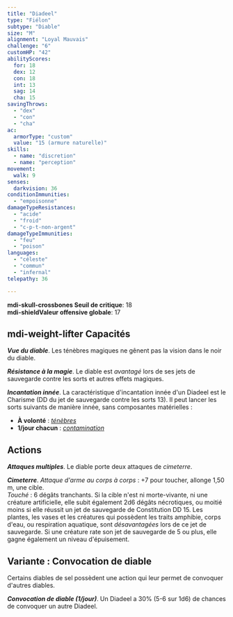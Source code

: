 ```yaml
---
title: "Diadeel"
type: "Fiélon"
subtype: "Diable"
size: "M"
alignment: "Loyal Mauvais"
challenge: "6"
customHP: "42"
abilityScores:
  for: 18
  dex: 12
  con: 18
  int: 13
  sag: 14
  cha: 15
savingThrows:
  - "dex"
  - "con"
  - "cha"
ac:
  armorType: "custom"
  value: "15 (armure naturelle)"
skills:
  - name: "discretion"
  - name: "perception"
movement:
  walk: 9
senses:
  darkvision: 36
conditionImmunities:
  - "empoisonne"
damageTypeResistances:
  - "acide"
  - "froid"
  - "c-p-t-non-argent"
damageTypeImmunities:
  - "feu"
  - "poison"
languages:
  - "céleste"
  - "commun"
  - "infernal"
telepathy: 36

---
```

**<v-icon>mdi-skull-crossbones</v-icon> Seuil de critique**: 18      
**<v-icon>mdi-shield</v-icon>Valeur offensive globale**: 17   
## <v-icon>mdi-weight-lifter</v-icon> Capacités
_**Vue du diable**_. Les ténèbres magiques ne gênent pas la vision dans le noir du diable.

_**Résistance à la magie**_. Le diable est _avantagé_ lors de ses jets de sauvegarde contre les sorts et autres effets magiques.

_**Incantation innée**_. La caractéristique d'incantation innée d'un Diadeel est le Charisme (DD du jet de sauvegarde contre les sorts 13). Il peut lancer les sorts suivants de manière innée, sans composantes matérielles :
* **À volonté** : [_ténèbres_](/grimoire/tenebres/)
* **1/jour chacun** : [_contamination_](/grimoire/contamination/)

## Actions
_**Attaques multiples**_. Le diable porte deux attaques de _cimeterre_.

_**Cimeterre**_. _Attaque d'arme au corps à corps_ : +7 pour toucher, allonge 1,50 m, une cible.  
_Touché_ : 6 dégâts tranchants. Si la cible n'est ni morte-vivante, ni une créature artificielle, elle subit également 2d6 dégâts nécrotiques, ou moitié moins si elle réussit un jet de sauvegarde de Constitution DD 15. Les plantes, les vases et les créatures qui possèdent les traits amphibie, corps d'eau, ou respiration aquatique, sont _désavantagées_ lors de ce jet de sauvegarde. Si une créature rate son jet de sauvegarde de 5 ou plus, elle gagne également un niveau d'épuisement.

## Variante : Convocation de diable
Certains diables de sel possèdent une action qui leur permet de convoquer d'autres diables.

_**Convocation de diable (1/jour)**_. Un Diadeel a 30%  (5-6 sur 1d6) de chances de convoquer un autre Diadeel.
